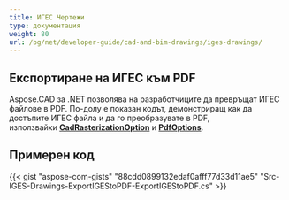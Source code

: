 ```yaml
---
title: ИГЕС Чертежи
type: документация
weight: 80
url: /bg/net/developer-guide/cad-and-bim-drawings/iges-drawings/
---
```


## **Експортиране на ИГЕС към PDF**

Aspose.CAD за .NET позволява на разработчиците да превръщат ИГЕС файлове в PDF. По-долу е показан кодът, демонстриращ как да достъпите ИГЕС файла и да го преобразувате в PDF, използвайки [**CadRasterizationOption**](https://reference.aspose.com/cad/net/aspose.cad.imageoptions/cadrasterizationoptions) и [**PdfOptions**](https://reference.aspose.com/cad/net/aspose.cad.imageoptions/pdfoptions).

## Примерен код

{{< gist "aspose-com-gists" "88cdd0899132edaf0afff77d33d11ae5" "Src-IGES-Drawings-ExportIGEStoPDF-ExportIGEStoPDF.cs" >}}

